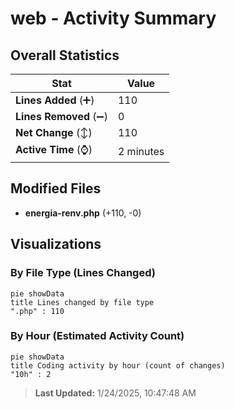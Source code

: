 # web - Activity Summary 

## Overall Statistics

| Stat                   | Value                                                             |
| ---------------------- | ----------------------------------------------------------------- |
| **Lines Added** (➕)   | 110                                          |
| **Lines Removed** (➖) | 0                                        |
| **Net Change** (↕)    | 110                |
| **Active Time** (⌚)   | 2 minutes |


## Modified Files
- **energia-renv.php** (+110, -0)

## Visualizations

### By File Type (Lines Changed)

```mermaid
pie showData
title Lines changed by file type
".php" : 110
```

### By Hour (Estimated Activity Count)

```mermaid
pie showData
title Coding activity by hour (count of changes)
"10h" : 2
```


> **Last Updated:** 1/24/2025, 10:47:48 AM